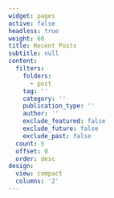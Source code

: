 ```yaml
---
widget: pages
active: false
headless: true
weight: 60
title: Recent Posts
subtitle: null
content:
  filters:
    folders:
      - post
    tag: ''
    category: ''
    publication_type: ''
    author: ''
    exclude_featured: false
    exclude_future: false
    exclude_past: false
  count: 5
  offset: 0
  order: desc
design:
  view: compact
  columns: '2'
---
```

